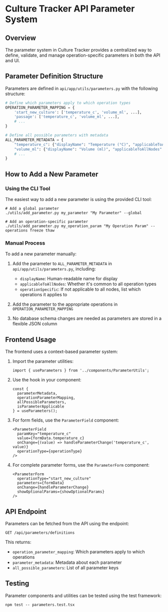 # Culture Tracker API Parameter System

## Overview

The parameter system in Culture Tracker provides a centralized way to define, validate, and manage operation-specific parameters in both the API and UI.

## Parameter Definition Structure

Parameters are defined in `api/app/utils/parameters.py` with the following structure:

```python
# Define which parameters apply to which operation types
OPERATION_PARAMETER_MAPPING = {
    'start_new_culture': ['temperature_c', 'volume_ml', ...],
    'passage': ['temperature_c', 'volume_ml', ...],
    # ...
}

# Define all possible parameters with metadata
ALL_PARAMETER_METADATA = {
    "temperature_c": {"displayName": "Temperature (°C)", "applicableToAllNodes": True},
    "volume_ml": {"displayName": "Volume (ml)", "applicableToAllNodes": True},
    # ...
}
```

## How to Add a New Parameter

### Using the CLI Tool

The easiest way to add a new parameter is using the provided CLI tool:

```
# Add a global parameter
./utils/add_parameter.py my_parameter "My Parameter" --global

# Add an operation-specific parameter
./utils/add_parameter.py my_operation_param "My Operation Param" --operations freeze thaw
```

### Manual Process

To add a new parameter manually:

1. Add the parameter to `ALL_PARAMETER_METADATA` in `api/app/utils/parameters.py`, including:
   - `displayName`: Human-readable name for display
   - `applicableToAllNodes`: Whether it's common to all operation types
   - `operationSpecific`: If not applicable to all nodes, list which operations it applies to

2. Add the parameter to the appropriate operations in `OPERATION_PARAMETER_MAPPING`

3. No database schema changes are needed as parameters are stored in a flexible JSON column

## Frontend Usage

The frontend uses a context-based parameter system:

1. Import the parameter utilities:
   ```tsx
   import { useParameters } from '../components/ParameterUtils';
   ```

2. Use the hook in your component:
   ```tsx
   const { 
     parameterMetadata,
     operationParameterMapping,
     allPossibleParameters, 
     isParameterApplicable
   } = useParameters();
   ```

3. For form fields, use the `ParameterField` component:
   ```tsx
   <ParameterField
     paramKey="temperature_c"
     value={formData.temperature_c}
     onChange={(value) => handleParameterChange('temperature_c', value)}
     operationType={operationType}
   />
   ```

4. For complete parameter forms, use the `ParameterForm` component:
   ```tsx
   <ParameterForm
     operationType="start_new_culture"
     parameters={formData}
     onChange={handleParameterChange}
     showOptionalParams={showOptionalParams}
   />
   ```

## API Endpoint

Parameters can be fetched from the API using the endpoint:

```
GET /api/parameters/definitions
```

This returns:
- `operation_parameter_mapping`: Which parameters apply to which operations
- `parameter_metadata`: Metadata about each parameter
- `all_possible_parameters`: List of all parameter keys

## Testing

Parameter components and utilities can be tested using the test framework:

```
npm test -- parameters.test.tsx
``` 